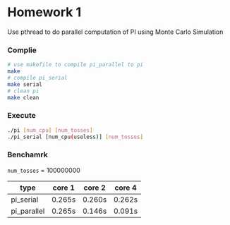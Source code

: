 # Homework 1
Use pthread to do parallel computation of PI using Monte Carlo Simulation

### Complie
```bash
# use makefile to compile pi_parallel to pi
make
# compile pi_serial
make serial
# clean pi
make clean
```

### Execute
```bash
./pi [num_cpu] [num_tosses]
./pi_serial [num_cpu(useless)] [num_tosses]
```

### Benchamrk
`num_tosses` = 100000000

|type       | core 1 | core 2 | core 4 |
|-----------|--------|--------|--------|
|pi_serial  |0.265s  |0.260s  |0.262s  |
|pi_parallel|0.265s  |0.146s  |0.091s  |